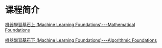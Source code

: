 # 课程简介


[機器學習基石上 (Machine Learning Foundations)---Mathematical Foundations](https://www.coursera.org/learn/ntumlone-mathematicalfoundations?source=deprecated_spark_cdp)

[機器學習基石下 (Machine Learning Foundations)---Algorithmic Foundations](https://www.coursera.org/learn/ntumlone-algorithmicfoundations?source=deprecated_spark_cdp)